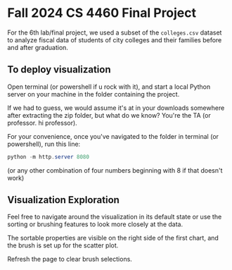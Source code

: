 # Fall 2024 CS 4460 Final Project 
For the 6th lab/final project, we used a subset of the ```colleges.csv``` dataset to analyze fiscal data of students of city colleges and their families before and after graduation.


## To deploy visualization

Open terminal (or powershell if u rock with it), and start a local Python server on your machine in the folder containing the project. 

  If we had to guess, we would assume it's at in your downloads somewhere after extracting the zip folder, but what do we know? You're the TA (or professor. hi professor). 
  
  For your convenience, once you've navigated to the folder in terminal (or powershell), run this line:
  
  ```powershell
  python -m http.server 8080 
  ```
(or any other combination of four numbers beginning with 8 if that doesn't work)

## Visualization Exploration

Feel free to navigate around the visualization in its default state or use the sorting or brushing features to look more closely at the data. 

The sortable properties are visible on the right side of the first chart, and the brush is set up for the scatter plot.

Refresh the page to clear brush selections.
